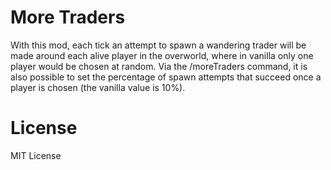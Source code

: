# More Traders
With this mod, each tick an attempt to spawn a wandering trader will be made around each alive player in the overworld, where in vanilla only one player would be chosen at random.
Via the /moreTraders command, it is also possible to set the percentage of spawn attempts that succeed once a player is chosen (the vanilla value is 10%).

# License
MIT License